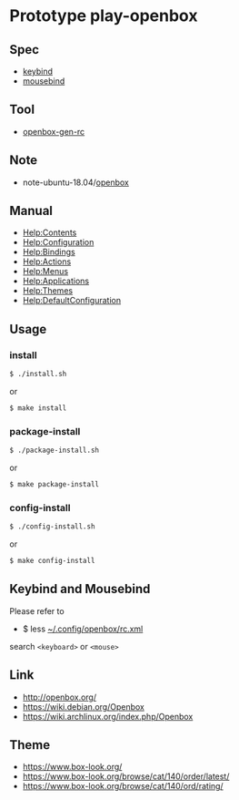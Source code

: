 
# Prototype play-openbox


## Spec

* [keybind](spec-keybind.md)
* [mousebind](spec-mousebind.md)


## Tool

* [openbox-gen-rc](config/openbox/openbox-gen-rc)


## Note

* note-ubuntu-18.04/[openbox](https://samwhelp.github.io/note-ubuntu-18.04/read/subject/openbox/)


## Manual

* [Help:Contents](http://openbox.org/wiki/Help:Contents)
* [Help:Configuration](http://openbox.org/wiki/Help:Configuration)
* [Help:Bindings](http://openbox.org/wiki/Help:Bindings)
* [Help:Actions](http://openbox.org/wiki/Help:Actions)
* [Help:Menus](http://openbox.org/wiki/Help:Menus)
* [Help:Applications](http://openbox.org/wiki/Help:Applications)
* [Help:Themes](http://openbox.org/wiki/Help:Themes)
* [Help:DefaultConfiguration](http://openbox.org/wiki/Help:DefaultConfiguration)

## Usage


### install

``` sh
$ ./install.sh
```

or

``` sh
$ make install
```


### package-install

``` sh
$ ./package-install.sh
```

or

``` sh
$ make package-install
```


### config-install

``` sh
$ ./config-install.sh
```

or

``` sh
$ make config-install
```


## Keybind and Mousebind

Please refer to

* $ less [~/.config/openbox/rc.xml](config/openbox/rc.xml)

search `<keyboard>` or `<mouse>`


## Link

* http://openbox.org/
* https://wiki.debian.org/Openbox
* https://wiki.archlinux.org/index.php/Openbox


## Theme

* https://www.box-look.org/
* https://www.box-look.org/browse/cat/140/order/latest/
* https://www.box-look.org/browse/cat/140/ord/rating/
